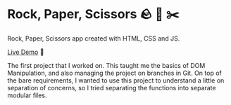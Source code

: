 # Rock, Paper, Scissors 🪨 📄 ✂️

Rock, Paper, Scissors app created with HTML, CSS and JS.

[Live Demo](https://felixtanhm.github.io/odin-rockpaperscissors) 🚀

The first project that I worked on. This taught me the basics of DOM Manipulation, and also managing the project on branches in Git. On top of the bare requirements, I wanted to use this project to understand a little on separation of concerns, so I tried separating the functions into separate modular files. 
